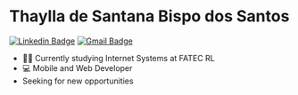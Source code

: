 # Thaylla de Santana Bispo dos Santos
[![Linkedin Badge](https://img.shields.io/badge/-Thaylla%20de%20Santana-3352ff?style=flat-square&logo=Linkedin&logoColor=white&link=https://www.linkedin.com/in/enzocsantos18/)]([https://www.linkedin.com/in/thaylla-de-santana-bispo-dos-santos-894b42236/](https://www.linkedin.com/in/thaylla-de-santana-bispo-dos-santos-894b42236/)) [![Gmail Badge](https://img.shields.io/badge/-thaylla.santana.ti@gmail.com-ff1c51?style=flat-square&logo=Gmail&logoColor=white&link=mailto:thaylla.santana.ti@gmail.com)](mailto:thaylla.santana.ti@gmail.com)

- 👨‍💻 Currently studying Internet Systems at FATEC RL 
- 💻 Mobile and Web Developer
- Seeking for new opportunities
